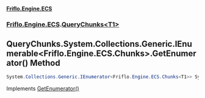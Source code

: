 #### [Friflo.Engine.ECS](index.md 'index')
### [Friflo.Engine.ECS](Friflo.Engine.ECS.md 'Friflo.Engine.ECS').[QueryChunks&lt;T1&gt;](QueryChunks_T1_.md 'Friflo.Engine.ECS.QueryChunks<T1>')

## QueryChunks<T1>.System.Collections.Generic.IEnumerable<Friflo.Engine.ECS.Chunks<T1>>.GetEnumerator() Method

```csharp
System.Collections.Generic.IEnumerator<Friflo.Engine.ECS.Chunks<T1>> System.Collections.Generic.IEnumerable<Friflo.Engine.ECS.Chunks<T1>>.GetEnumerator();
```

Implements [GetEnumerator()](https://docs.microsoft.com/en-us/dotnet/api/System.Collections.Generic.IEnumerable-1.GetEnumerator 'System.Collections.Generic.IEnumerable`1.GetEnumerator')